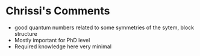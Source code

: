 # Chrissi's Comments

- good quantum numbers related to some symmetries of the sytem, block structure
- Mostly important for PhD level
- Required knowledge here very minimal